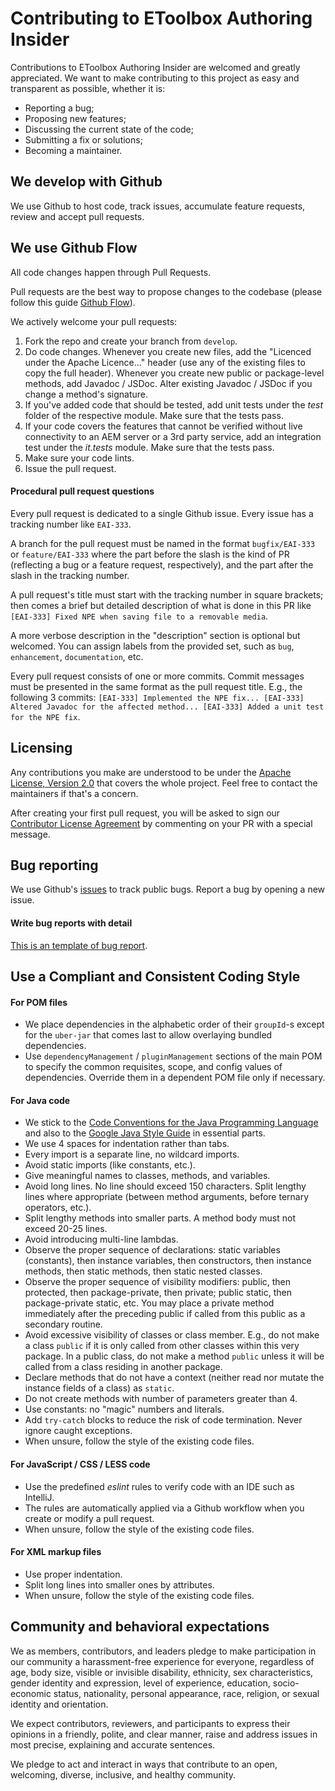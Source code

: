 # Contributing to EToolbox Authoring Insider
Contributions to EToolbox Authoring Insider are welcomed and greatly appreciated. We want to make contributing to this project as easy and transparent as possible, whether it is:
- Reporting a bug;
- Proposing new features;
- Discussing the current state of the code;
- Submitting a fix or solutions;
- Becoming a maintainer.

## We develop with Github
We use Github to host code, track issues, accumulate feature requests, review and accept pull requests.

## We use Github Flow
All code changes happen through Pull Requests.

Pull requests are the best way to propose changes to the codebase (please follow this guide [Github Flow](https://guides.github.com/introduction/flow/index.html)).

We actively welcome your pull requests:
1. Fork the repo and create your branch from `develop`.
2. Do code changes. Whenever you create new files, add the "Licenced under the Apache Licence..." header (use any of the existing files to copy the full header). Whenever you create new public or package-level methods, add Javadoc / JSDoc. Alter existing Javadoc / JSDoc if you change a method's signature.
3. If you've added code that should be tested, add unit tests under the _test_ folder of the respective module. Make sure that the tests pass.
4. If your code covers the features that cannot be verified without live connectivity to an AEM server or a 3rd party service, add an integration test under the _it.tests_ module. Make sure that the tests pass.
5. Make sure your code lints.
6. Issue the pull request.

#### Procedural pull request questions

Every pull request is dedicated to a single Github issue. Every issue has a tracking number like `EAI-333`.

A branch for the pull request must be named in the format `bugfix/EAI-333` or `feature/EAI-333` where the part before the slash is the kind of PR (reflecting a bug or a feature request, respectively), and the part after the slash in the tracking number.

A pull request's title must start with the tracking number in square brackets; then comes a brief but detailed description of what is done in this PR like `[EAI-333] Fixed NPE when saving file to a removable media`.

A more verbose description in the "description" section is optional but welcomed. You can assign labels from the provided set, such as `bug`, `enhancement`, `documentation`, etc.

Every pull request consists of one or more commits. Commit messages must be presented in the same format as the pull request title. E.g., the following 3 commits: `[EAI-333] Implemented the NPE fix... [EAI-333] Altered Javadoc for the affected method... [EAI-333] Added a unit test for the NPE fix`.

## Licensing
Any contributions you make are understood to be under the  [Apache License, Version 2.0](http://www.apache.org/licenses/LICENSE-2.0) that covers the whole project. Feel free to contact the maintainers if that's a concern.

After creating your first pull request, you will be asked to sign our [Contributor License Agreement](../../Java/etoolbox-anydiff/CLA.md) by commenting on your PR with a special message.

## Bug reporting
We use Github's [issues](https://github.com/exadel-inc/etoolbox-authoring-kit/issues) to track public bugs.
Report a bug by opening a new issue.

#### Write bug reports with detail
[This is an template of bug report](https://github.com/exadel-inc/repository-template/blob/main/.github/ISSUE_TEMPLATE/bug_report.md).

## Use a Compliant and Consistent Coding Style

#### For POM files

* We place dependencies in the alphabetic order of their `groupId`-s except for the `uber-jar` that comes last to allow overlaying bundled dependencies.
* Use `dependencyManagement` / `pluginManagement` sections of the main POM to specify the common requisites, scope, and config values of dependencies. Override them in a dependent POM file only if necessary.

#### For Java code

* We stick to the [Code Conventions for the Java Programming Language](https://www.oracle.com/java/technologies/javase/codeconventions-contents.html) and also to the [Google Java Style Guide](https://google.github.io/styleguide/javaguide.html) in essential parts.
* We use 4 spaces for indentation rather than tabs.
* Every import is a separate line, no wildcard imports.
* Avoid static imports (like constants, etc.).
* Give meaningful names to classes, methods, and variables.
* Avoid long lines. No line should exceed 150 characters. Split lengthy lines where appropriate (between method arguments, before ternary operators, etc.).
* Split lengthy methods into smaller parts. A method body must not exceed 20-25 lines.
* Avoid introducing multi-line lambdas.
* Observe the proper sequence of declarations: static variables (constants), then instance variables, then constructors, then instance methods, then static methods, then static nested classes.
* Observe the proper sequence of visibility modifiers: public, then protected, then package-private, then private; public static, then package-private static, etc. You may place a private method immediately after the preceding public if called from this public as a secondary routine.
* Avoid excessive visibility of classes or class member. E.g., do not make a class `public` if it is only called from other classes within this very package. In a public class, do not make a method `public` unless it will be called from a class residing in another package.
* Declare methods that do not have a context (neither read nor mutate the instance fields of a class) as `static`.
* Do not create methods with number of parameters greater than 4.
* Use constants: no "magic" numbers and literals.
* Add `try-catch` blocks to reduce the risk of code termination. Never ignore caught exceptions.
* When unsure, follow the style of the existing code files.

#### For JavaScript / CSS / LESS code

* Use the predefined _eslint_ rules to verify code with an IDE such as IntelliJ.
* The rules are automatically applied via a Github workflow when you create or modify a pull request.
* When unsure, follow the style of the existing code files.

#### For XML markup files

* Use proper indentation.
* Split long lines into smaller ones by attributes.
* When unsure, follow the style of the existing code files.

## Community and behavioral expectations

We as members, contributors, and leaders pledge to make participation in our community a harassment-free experience for everyone, regardless of age, body size, visible or invisible disability, ethnicity, sex characteristics, gender identity and expression, level of experience, education, socio-economic status, nationality, personal appearance, race, religion, or sexual identity and orientation.

We expect contributors, reviewers, and participants to express their opinions in a friendly, polite, and clear manner, raise and address issues in most precise, explaining and accurate sentences.

We pledge to act and interact in ways that contribute to an open, welcoming, diverse, inclusive, and healthy community.

